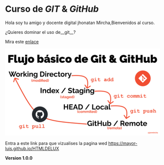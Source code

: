 # Curso de _GIT_ & _GitHub_

Hola soy tu amigo y docente digital jhonatan Mircha,Bienvenidos al curso.

¿Quieres dominar el uso de__git__?

Mira este [enlace](https://jonmircha.com/git)

![Flujo de Git](git-flow.png)

Entra a este link para que vizualises la pagina wed https://mayor-luis.github.io/HTMLDELUX 

**Version 1.0.0**
